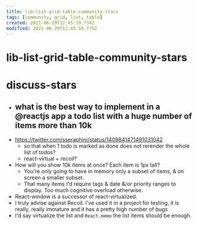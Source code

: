 ```yaml
---
title: lib-list-grid-table-community-stars
tags: [community, grid, list, table]
created: 2021-06-29T12:45:19.734Z
modified: 2021-06-29T12:45:55.775Z
---
```


# lib-list-grid-table-community-stars

# discuss-stars

- ## what is the best way to implement in a @reactjs app a todo list with a huge number of items more than 10k
- https://twitter.com/sseraphini/status/1409841471491031042
  - so that when 1 todo is marked as done does not rerender the whole list of todos?
  - react-virtual + recoil?
- How will you show 10k items at once?  Each item is 1px tall?
  - You're only going to have in memory only a subset of items, & on screen a smaller subset.
  - That many items I'd require tags & date &/or priority ranges to display. Too much cognitive overload otherwise.
- React-window is a successor of react-virtualized.
- I truly advise against Recoil. I've used it in a project for testing, it is really, really immature and it has a pretty high number of bugs
- I'd say virtualize the list and `React.memo` the list items should be enough.
